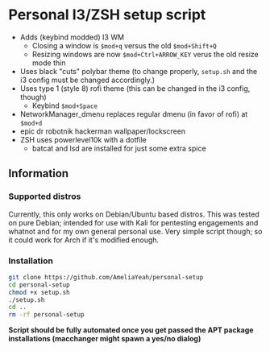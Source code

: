 # Personal I3/ZSH setup script
* Adds (keybind modded) I3 WM
	* Closing a window is `$mod+q` versus the old `$mod+Shift+Q`
	* Resizing windows are now `$mod+Ctrl+ARROW_KEY` verus the old resize mode thin
* Uses black "cuts" polybar theme (to change properly, `setup.sh` and the i3 config must be changed accordingly.)
* Uses type 1 (style 8) rofi theme (this can be changed in the i3 config, though)
	* Keybind `$mod+Space`
* NetworkManager_dmenu replaces regular dmenu (in favor of rofi) at `$mod+d`
* epic dr robotnik hackerman wallpaper/lockscreen
* ZSH uses powerlevel10k with a dotfile
	* batcat and lsd are installed for just some extra spice

## Information

### Supported distros
Currently, this only works on Debian/Ubuntu based distros. This was tested on pure Debian; intended for use with Kali for pentesting engagements and whatnot and for my own general personal use. Very simple script though; so it could work for Arch if it's modified enough.

### Installation
```bash
git clone https://github.com/AmeliaYeah/personal-setup
cd personal-setup
chmod +x setup.sh
./setup.sh
cd ..
rm -rf personal-setup
```
**Script should be fully automated once you get passed the APT package installations (macchanger might spawn a yes/no dialog)**

